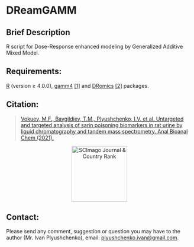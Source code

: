 # DReamGAMM
## Brief Description
R script for Dose-Response enhanced modeling by Generalized Additive Mixed Model.

## Requirements:
[R](https://cloud.r-project.org/) (version ≥ 4.0.0), [gamm4](https://cran.r-project.org/web/packages/gamm4/index.html) [[1]](https://www.taylorfrancis.com/books/mono/10.1201/9781315370279/generalized-additive-models-simon-wood) and [DRomics](https://cran.r-project.org/web/packages/DRomics/index.html) [[2]](https://pubs.acs.org/doi/10.1021/acs.est.8b04752) packages.

## Citation:
> [Vokuev, M.F., Baygildiev, Т.М., Plyushchenko, I.V. et al. Untargeted and targeted analysis of sarin poisoning biomarkers in rat urine by liquid chromatography and tandem mass spectrometry. Anal Bioanal Chem (2021).](https://doi.org/10.1007/s00216-021-03655-3)

<p align="center">
  <a href="https://www.scimagojr.com/journalsearch.php?q=23913&amp;tip=sid&amp;exact=no" title="SCImago Journal &amp; Country Rank"><img border="0" src="https://www.scimagojr.com/journal_img.php?id=23913" alt="SCImago Journal &amp; Country Rank" width="150" height="150" /></a>
</p>

## Contact:
Please send any comment, suggestion or question you may have to the author (Mr. Ivan Plyushchenko), email: plyushchenko.ivan@gmail.com.
